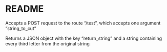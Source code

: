# README

Accepts a POST request to the route “/test”, which accepts one argument “string_to_cut”

Returns a JSON object with the key “return_string” and a string containing every third letter from the original string